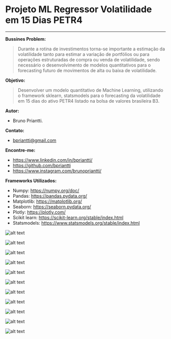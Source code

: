 # Projeto ML Regressor Volatilidade em 15 Dias PETR4
____

__Bussines Problem:__
> Durante a rotina de investimentos torna-se importante a estimação da volatilidade tanto para estimar a variação de portfólios ou para operações estruturadas de compra ou venda de volatilidade, sendo necessário o desenvolvimento de modelos quantitativos para o forecasting futuro de movimentos de alta ou baixa de volatilidade.

__Objetivo:__   

> Desenvolver um modelo quantitativo de Machine Learning, utilizando o framework sklearn, statsmodels para o forecasting da volatilidade em 15 dias do ativo PETR4 listado na bolsa de valores brasileira B3.

__Autor:__  
   - Bruno Priantti.
    
__Contato:__  
  - bpriantti@gmail.com

__Encontre-me:__  
   -  https://www.linkedin.com/in/bpriantti/  
   -  https://github.com/bpriantti
   -  https://www.instagram.com/brunopriantti/
   
__Frameworks Utilizados:__

- Numpy: https://numpy.org/doc/  
- Pandas: https://pandas.pydata.org/
- Matplotlib: https://matplotlib.org/ 
- Seaborn: https://seaborn.pydata.org/  
- Plotly: https://plotly.com/  
- Scikit learn: https://scikit-learn.org/stable/index.html
- Statsmodels: https://www.statsmodels.org/stable/index.html


![alt text](https://github.com/bpriantti/Projeto_ML_Regressor_Volatilidade_em_15_dias_PETR4/blob/main/images/image-1.png?raw=true)


![alt text](https://github.com/bpriantti/Projeto_ML_Regressor_Volatilidade_em_15_dias_PETR4/blob/main/images/image-2.png?raw=true)


![alt text](https://github.com/bpriantti/Projeto_ML_Regressor_Volatilidade_em_15_dias_PETR4/blob/main/images/image-3.png?raw=true)


![alt text](https://github.com/bpriantti/Projeto_ML_Regressor_Volatilidade_em_15_dias_PETR4/blob/main/images/image-4.png?raw=true)


![alt text](https://github.com/bpriantti/Projeto_ML_Regressor_Volatilidade_em_15_dias_PETR4/blob/main/images/image-5.png?raw=true)


![alt text](https://github.com/bpriantti/Projeto_ML_Regressor_Volatilidade_em_15_dias_PETR4/blob/main/images/image-6.png?raw=true)


![alt text](https://github.com/bpriantti/Projeto_ML_Regressor_Volatilidade_em_15_dias_PETR4/blob/main/images/image-7.png?raw=true)


![alt text](https://github.com/bpriantti/Projeto_ML_Regressor_Volatilidade_em_15_dias_PETR4/blob/main/images/image-8.png?raw=true)


![alt text](https://github.com/bpriantti/Projeto_ML_Regressor_Volatilidade_em_15_dias_PETR4/blob/main/images/image-9.png?raw=true)


![alt text](https://github.com/bpriantti/Projeto_ML_Regressor_Volatilidade_em_15_dias_PETR4/blob/main/images/image-10.png?raw=true)

![alt text](https://github.com/bpriantti/Projeto_ML_Regressor_Volatilidade_em_15_dias_PETR4/blob/main/images/image-11.png?raw=true)
